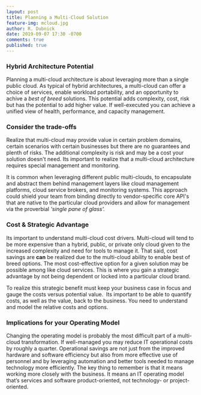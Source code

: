 ```yaml
---
layout: post
title: Planning a Multi-Cloud Solution
feature-img: mcloud.jpg
author: R. Dubnick
date: 2019-09-07 17:30 -0700
comments: true
published: true
---
```

### Hybrid Architecture Potential
Planning a multi-cloud architecture is about leveraging more than a single public cloud.  As typical of hybrid architectures, a multi-cloud can offer a choice of services, enable workload portability, and an opportunity to achive a *best of breed* solutions.  This potential adds complexity, cost, risk but has the potential to add higher value.   If well-executed you can achieve a unified view of health, performance, and capacity management.

### Consider the trade-offs
Realize that multi-cloud may provide value in certain problem domains, certain scenarios with certain businesses but there are no guarantees and plenth of risks.  The additional complexity is risk and may be a cost your solution doesn't need.  Its important to realize that a multi-cloud architecture requires special management and monitoring.

It is common when leveraging different public multi-clouds, to encapsulate and abstract them behind management layers like cloud management platforms, cloud service brokers, and monitoring systems.  This approach could shield your team from binding directly to vendor-specific core API's that are native to the particular cloud providers and allow for management via the proverbial *'single pane of glass'.*

### Cost & Strategic Advantage
Its important to understand multi-cloud cost drivers.  Multi-cloud will tend to be more expensive than a hybrid, public, or private only cloud given to the increased complexity and need for tools to manage it.  That said, cost savings are **can** be realized due to the multi-cloud ability to enable best of breed options.  The most cost-effective option for a given solution may be possible among like cloud services.   This is where you gain a strategic advantage by not being dependent or locked into a particular cloud brand.

To realize this strategic benefit must keep your business case in focus and gauge the costs versus potential value.  Its important to be able to quantify costs, as well as the value, back to the business.   You need to understand and model the relative costs and options.

### Implications for your Operating Model
Changing the operating model is probably the most difficult part of a multi-cloud transformation. If well-managed you may reduce IT operational costs by roughly a quarter.  Operational savings are not just from the improved hardware and software efficiency but also from more effective use of personnel and by leveraging automation and better tools needed to manage technology more efficiently. The key thing to remember is that it means working more closely with the business. It means an IT operating model that’s services and software product-oriented, not technology- or project-oriented.
